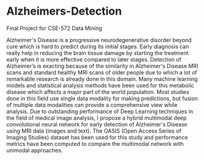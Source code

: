 # Alzheimers-Detection
Final Project for CSE-572 Data Mining

Alzheimer's Disease is a progressive neurodegenerative disorder beyond cure which is hard to predict during its initial stages. Early diagnosis can really help in reducing the brain tissue damage by starting the treatment early when it is more effective compared to later stages. Detection of Alzheimer’s is exacting because of the similarity in Alzheimer's Disease MRI scans and standard healthy MRI scans of older people due to which a lot of remarkable research is already done in this domain. Many machine learning models and statistical analysis methods have been used for this metabolic disease which affects a major part of the world population. Most studies done in this field use single data modality for making predictions, but fusion of multiple data modalities can provide a comprehensive view while analysis. Due to outstanding performance of Deep Learning techniques in the field of medical image analysis, I propose a hybrid multimodal deep convolutional neural network for early detection of Alzheimer's Disease using MRI data (images and text). The OASIS (Open Access Series of Imaging Studies) dataset has been used for this study and performance metrics have been computed to compare the multimodal network with unimodal approaches.